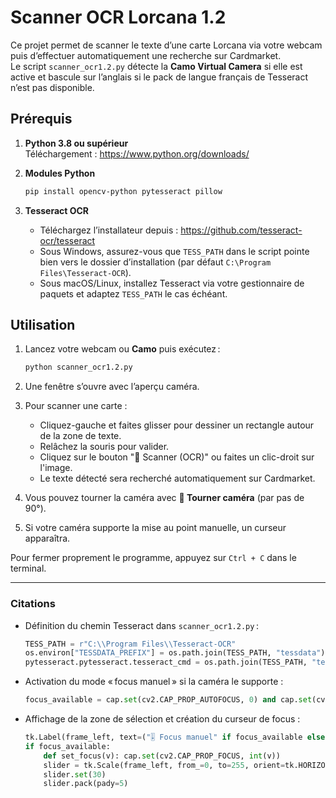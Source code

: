 # Scanner OCR Lorcana 1.2

Ce projet permet de scanner le texte d’une carte Lorcana via votre webcam puis d’effectuer automatiquement une recherche sur Cardmarket.  
Le script `scanner_ocr1.2.py` détecte la **Camo Virtual Camera** si elle est active et bascule sur l’anglais si le pack de langue français de Tesseract n’est pas disponible.

## Prérequis

1. **Python 3.8 ou supérieur**  
   Téléchargement : <https://www.python.org/downloads/>

2. **Modules Python**  
   ```bash
   pip install opencv-python pytesseract pillow
   ```

3. **Tesseract OCR**  
   - Téléchargez l’installateur depuis : <https://github.com/tesseract-ocr/tesseract>  
   - Sous Windows, assurez-vous que `TESS_PATH` dans le script pointe bien vers le dossier d’installation (par défaut `C:\Program Files\Tesseract-OCR`).  
   - Sous macOS/Linux, installez Tesseract via votre gestionnaire de paquets et adaptez `TESS_PATH` le cas échéant.

## Utilisation

1. Lancez votre webcam ou **Camo** puis exécutez :
   ```bash
   python scanner_ocr1.2.py
   ```

2. Une fenêtre s’ouvre avec l’aperçu caméra.

3. Pour scanner une carte :
   - Cliquez-gauche et faites glisser pour dessiner un rectangle autour de la zone de texte.
   - Relâchez la souris pour valider.
   - Cliquez sur le bouton "📸 Scanner (OCR)" ou faites un clic-droit sur l'image.
   - Le texte détecté sera recherché automatiquement sur Cardmarket.

4. Vous pouvez tourner la caméra avec **🔁 Tourner caméra** (par pas de 90°).
5. Si votre caméra supporte la mise au point manuelle, un curseur apparaîtra.

Pour fermer proprement le programme, appuyez sur `Ctrl + C` dans le terminal.

---

### Citations

- Définition du chemin Tesseract dans `scanner_ocr1.2.py` :
  ```python
  TESS_PATH = r"C:\\Program Files\\Tesseract-OCR"
  os.environ["TESSDATA_PREFIX"] = os.path.join(TESS_PATH, "tessdata")
  pytesseract.pytesseract.tesseract_cmd = os.path.join(TESS_PATH, "tesseract.exe")
  ```

- Activation du mode « focus manuel » si la caméra le supporte :
  ```python
  focus_available = cap.set(cv2.CAP_PROP_AUTOFOCUS, 0) and cap.set(cv2.CAP_PROP_FOCUS, 30)
  ```

- Affichage de la zone de sélection et création du curseur de focus :
  ```python
  tk.Label(frame_left, text=("🎚️ Focus manuel" if focus_available else "❌ Focus non supporté")).pack(pady=5)
  if focus_available:
      def set_focus(v): cap.set(cv2.CAP_PROP_FOCUS, int(v))
      slider = tk.Scale(frame_left, from_=0, to=255, orient=tk.HORIZONTAL, command=set_focus)
      slider.set(30)
      slider.pack(pady=5)
  ```

